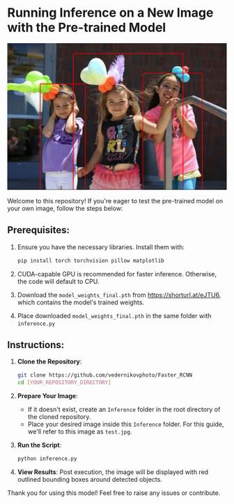 # Running Inference on a New Image with the Pre-trained Model

<div align="center">
    <img src="example.jpg" alt="Alternative Text">
</div>

Welcome to this repository! If you're eager to test the pre-trained model on your own image, follow the steps below:

## Prerequisites:

1. Ensure you have the necessary libraries. Install them with:
    ```bash
    pip install torch torchvision pillow matplotlib
    ```

2. CUDA-capable GPU is recommended for faster inference. Otherwise, the code will default to CPU.

3. Download the `model_weights_final.pth` from https://shorturl.at/eJTU6, which contains the model's trained weights.

4. Place downloaded `model_weights_final.pth` in the same folder with `inference.py` 
## Instructions:

1. **Clone the Repository**:
    ```bash
    git clone https://github.com/vedernikovphoto/Faster_RCNN
    cd [YOUR_REPOSITORY_DIRECTORY]
    ```

2. **Prepare Your Image**:
    - If it doesn't exist, create an `Inference` folder in the root directory of the cloned repository.
    - Place your desired image inside this `Inference` folder. For this guide, we'll refer to this image as `test.jpg`.

3. **Run the Script**:
    ```bash
    python inference.py
    ```

4. **View Results**:
    Post execution, the image will be displayed with red outlined bounding boxes around detected objects.

Thank you for using this model! Feel free to raise any issues or contribute.


